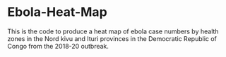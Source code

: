 # Ebola-Heat-Map
This is the code to produce a heat map of ebola case numbers by health zones in the Nord kivu and Ituri provinces in the Democratic Republic of Congo from the 2018-20 outbreak. 
